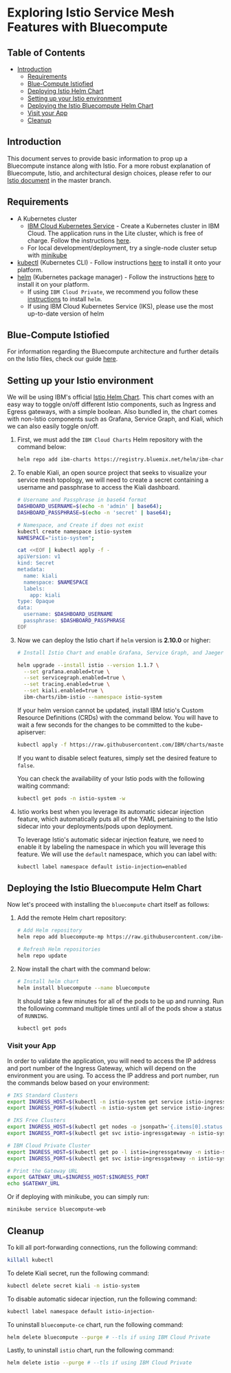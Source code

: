 # Exploring Istio Service Mesh Features with Bluecompute

## Table of Contents

* [Introduction](#introduction)
  * [Requirements](#requirements)
  * [Blue-Compute Istiofied](#blue-compute-istiofied)
  * [Deploying Istio Helm Chart](#deploying-istio-helm-chart)
  * [Setting up your Istio environment](#setting-up-your-istio-environment)
  * [Deploying the Istio Bluecompute Helm Chart](#deploying-the-istio-bluecompute-helm-chart)
  * [Visit your App](#visit-your-app)
  * [Cleanup](#cleanup)

## Introduction

This document serves to provide basic information to prop up a Bluecompute instance along with Istio. For a more robust explanation of Bluecompute, Istio, and architectural design choices, please refer to our [Istio document](https://github.com/ibm-cloud-architecture/refarch-cloudnative-kubernetes/blob/master/docs/istio.md) in the master branch.

## Requirements

* A Kubernetes cluster
  * [IBM Cloud Kubernetes Service](https://www.ibm.com/cloud/container-service) - Create a Kubernetes cluster in IBM Cloud.  The application runs in the Lite cluster, which is free of charge.  Follow the instructions [here](https://console.bluemix.net/docs/containers/container_index.html).
  * For local development/deployment, try a single-node cluster setup with [minikube](https://kubernetes.io/docs/tasks/tools/install-minikube/)
* [kubectl](https://kubernetes.io/docs/user-guide/kubectl-overview/) (Kubernetes CLI) - Follow instructions [here](https://kubernetes.io/docs/tasks/tools/install-kubectl/) to install it onto your platform.
* [helm](https://github.com/kubernetes/helm) (Kubernetes package manager) - Follow the instructions [here](https://github.com/kubernetes/helm/blob/master/docs/install.md) to install it on your platform.
  * If using `IBM Cloud Private`, we recommend you follow these [instructions](https://www.ibm.com/support/knowledgecenter/SSBS6K_3.1.0/app_center/create_helm_cli.html) to install `helm`.
  * If using IBM Cloud Kubernetes Service (IKS), please use the most up-to-date version of helm

## Blue-Compute Istiofied

For information regarding the Bluecompute architecture and further details on the Istio files, check our guide [here](https://github.com/ibm-cloud-architecture/refarch-cloudnative-kubernetes/blob/master/docs/istio.md).

## Setting up your Istio environment

We will be using IBM's official [Istio Helm Chart](https://github.com/IBM/charts/tree/master/stable/ibm-istio). This chart comes with an easy way to toggle on/off different Istio components, such as Ingress and Egress gateways, with a simple boolean. Also bundled in, the chart comes with non-Istio components such as Grafana, Service Graph, and Kiali, which we can also easily toggle on/off.

1) First, we must add the `IBM Cloud Charts` Helm repository with the command below:

    ```bash
    helm repo add ibm-charts https://registry.bluemix.net/helm/ibm-charts
    ```

1) To enable Kiali, an open source project that seeks to visualize your service mesh topology, we will need to create a secret containing a username and passphrase to access the Kiali dashboard.

    ```bash
    # Username and Passphrase in base64 format
    DASHBOARD_USERNAME=$(echo -n 'admin' | base64);
    DASHBOARD_PASSPHRASE=$(echo -n 'secret' | base64);

    # Namespace, and Create if does not exist
    kubectl create namespace istio-system
    NAMESPACE="istio-system";

    cat <<EOF | kubectl apply -f -
    apiVersion: v1
    kind: Secret
    metadata:
      name: kiali
      namespace: $NAMESPACE
      labels:
        app: kiali
    type: Opaque
    data:
      username: $DASHBOARD_USERNAME
      passphrase: $DASHBOARD_PASSPHRASE
    EOF
    ```

1) Now we can deploy the Istio chart if `helm` version is **2.10.0** or higher:

    ```bash
    # Install Istio Chart and enable Grafana, Service Graph, and Jaeger (tracing)

    helm upgrade --install istio --version 1.1.7 \
      --set grafana.enabled=true \
      --set servicegraph.enabled=true \
      --set tracing.enabled=true \
      --set kiali.enabled=true \
      ibm-charts/ibm-istio --namespace istio-system
    ```

    If your helm version cannot be updated, install IBM Istio's Custom Resource Definitions (CRDs) with the command below. You will have to wait a few seconds for the changes to be committed to the kube-apiserver:

    ```bash
    kubectl apply -f https://raw.githubusercontent.com/IBM/charts/master/stable/ibm-istio/templates/crds.yaml
    ```

    If you want to disable select features, simply set the desired feature to `false`.

    You can check the availability of your Istio pods with the following waiting command:

    ```bash
    kubectl get pods -n istio-system -w
    ```

1) Istio works best when you leverage its automatic sidecar injection feature, which automatically puts all of the YAML pertaining to the Istio sidecar into your deployments/pods upon deployment. 

    To leverage Istio's automatic sidecar injection feature, we need to enable it by labeling the namespace in which you will leverage this feature. We will use the `default` namespace, which you can label with:

    ```bash
    kubectl label namespace default istio-injection=enabled
    ```

## Deploying the Istio Bluecompute Helm Chart

Now let's proceed with installing the `bluecompute` chart itself as follows:

1) Add the remote Helm chart repository:

    ```bash
    # Add Helm repository
    helm repo add bluecompute-mp https://raw.githubusercontent.com/ibm-cloud-architecture/refarch-cloudnative-kubernetes/microprofile/bluecompute-mp

    # Refresh Helm repositories
    helm repo update
    ```

1) Now install the chart with the command below:

    ```bash
    # Install helm chart
    helm install bluecompute --name bluecompute
    ```

    It should take a few minutes for all of the pods to be up and running. Run the following command multiple times until all of the pods show a status of `RUNNING`.

    ```bash
    kubectl get pods
    ```

### Visit your App

In order to validate the application, you will need to access the IP address and port number of the Ingress Gateway, which will depend on the environment you are using. To access the IP address and port number, run the commands below based on your environment:

```bash
# IKS Standard Clusters
export INGRESS_HOST=$(kubectl -n istio-system get service istio-ingressgateway -o jsonpath='{.status.loadBalancer.ingress[0].ip}')
export INGRESS_PORT=$(kubectl -n istio-system get service istio-ingressgateway -o jsonpath='{.spec.ports[?(@.name=="http2")].port}')

# IKS Free Clusters
export INGRESS_HOST=$(kubectl get nodes -o jsonpath='{.items[0].status.addresses[?(@.type=="ExternalIP")].address}')
export INGRESS_PORT=$(kubectl get svc istio-ingressgateway -n istio-system -o jsonpath='{.spec.ports[0].nodePort}')

# IBM Cloud Private Cluster
export INGRESS_HOST=$(kubectl get po -l istio=ingressgateway -n istio-system -o 'jsonpath={.items[0].status.hostIP}')
export INGRESS_PORT=$(kubectl get svc istio-ingressgateway -n istio-system -o 'jsonpath={.spec.ports[0].nodePort}')

# Print the Gateway URL
export GATEWAY_URL=$INGRESS_HOST:$INGRESS_PORT
echo $GATEWAY_URL
```

Or if deploying with minikube, you can simply run:

```bash
minikube service bluecompute-web
```

## Cleanup

To kill all port-forwarding connections, run the following command:

```bash
killall kubectl
```

To delete Kiali secret, run the following command:

```bash
kubectl delete secret kiali -n istio-system
```

To disable automatic sidecar injection, run the following command:

```bash
kubectl label namespace default istio-injection-
```

To uninstall `bluecompute-ce` chart, run the following command:

```bash
helm delete bluecompute --purge # --tls if using IBM Cloud Private
```

Lastly, to uninstall `istio` chart, run the following command:

```bash
helm delete istio --purge # --tls if using IBM Cloud Private
```
